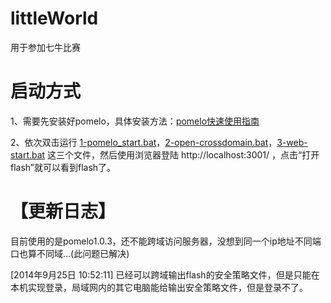 littleWorld
===========

用于参加七牛比赛

启动方式
===========
1、需要先安装好pomelo，具体安装方法：<a href="https://github.com/NetEase/pomelo/wiki/pomelo%E5%BF%AB%E9%80%9F%E4%BD%BF%E7%94%A8%E6%8C%87%E5%8D%97" target="_blank">pomelo快速使用指南</a>

2、依次双击运行 <a href="#%E5%90%AF%E5%8A%A8%E6%96%B9%E5%BC%8F">1-pomelo_start.bat</a>，<a href="#%E5%90%AF%E5%8A%A8%E6%96%B9%E5%BC%8F">2-open-crossdomain.bat</a>，<a href="#%E5%90%AF%E5%8A%A8%E6%96%B9%E5%BC%8F">3-web-start.bat</a> 这三个文件，然后使用浏览器登陆 http://localhost:3001/ ，点击“打开flash”就可以看到flash了。

【更新日志】
===========

目前使用的是pomelo1.0.3，还不能跨域访问服务器，没想到同一个ip地址不同端口也算不同域...(此问题已解决)

[2014年9月25日 10:52:11] 已经可以跨域输出flash的安全策略文件，但是只能在本机实现登录，局域网内的其它电脑能给输出安全策略文件，但是登录不了。

